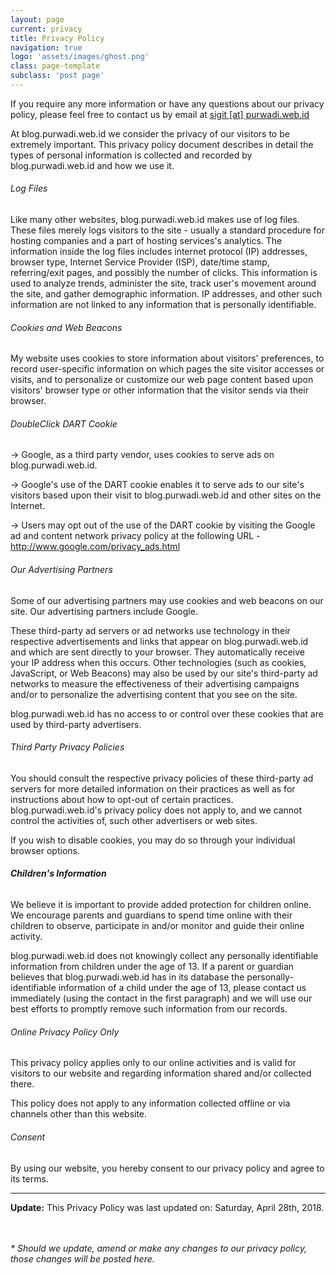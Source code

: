 ```yaml
---
layout: page
current: privacy
title: Privacy Policy
navigation: true
logo: 'assets/images/ghost.png'
class: page-template
subclass: 'post page'
---
```


If you require any more information or have any questions about our privacy policy, please feel free to contact us by email at <a href="&#109;&#97;&#105;&#108;&#116;&#111;:&#115;&#105;&#103;&#105;&#116;&#64;&#112;&#117;&#114;&#119;&#97;&#100;&#105;&#46;&#119;&#101;&#98;&#46;&#105;&#100;">&#115;&#105;&#103;&#105;&#116; [&#97;&#116;] &#112;&#117;&#114;&#119;&#97;&#100;&#105;&#46;&#119;&#101;&#98;&#46;&#105;&#100;</a>

At blog.purwadi.web.id we consider the privacy of our visitors to be extremely important. This privacy policy document describes in detail the types of personal information is collected and recorded by blog.purwadi.web.id and how we use it.

###### Log Files

Like many other websites, blog.purwadi.web.id makes use of log files. These files merely logs visitors to the site - usually a standard procedure for hosting companies and a part of hosting services's analytics. The information inside the log files includes internet protocol (IP) addresses, browser type, Internet Service Provider (ISP), date/time stamp, referring/exit pages, and possibly the number of clicks. This information is used to analyze trends, administer the site, track user's movement around the site, and gather demographic information. IP addresses, and other such information are not linked to any information that is personally identifiable.

###### Cookies and Web Beacons

My website uses cookies to store information about visitors' preferences, to record user-specific information on which pages the site visitor accesses or visits, and to personalize or customize our web page content based upon visitors' browser type or other information that the visitor sends via their browser.

###### DoubleClick DART Cookie 
 
&rarr; Google, as a third party vendor, uses cookies to serve ads on blog.purwadi.web.id.

&rarr; Google's use of the DART cookie enables it to serve ads to our site's visitors based upon their visit to blog.purwadi.web.id and other sites on the Internet.

&rarr; Users may opt out of the use of the DART cookie by visiting the Google ad and content network privacy policy at the following URL - <a href="http://www.google.com/privacy_ads.html" title="Opt out of the Dart Cookie">http://www.google.com/privacy_ads.html</a>

###### Our Advertising Partners

Some of our advertising partners may use cookies and web beacons on our site. Our advertising partners include Google.

These third-party ad servers or ad networks use technology in their respective advertisements and links that appear on blog.purwadi.web.id and which are sent directly to your browser. They automatically receive your IP address when this occurs. Other technologies (such as cookies, JavaScript, or Web Beacons) may also be used by our site's third-party ad networks to measure the effectiveness of their advertising campaigns and/or to personalize the advertising content that you see on the site.

blog.purwadi.web.id has no access to or control over these cookies that are used by third-party advertisers.

###### Third Party Privacy Policies

You should consult the respective privacy policies of these third-party ad servers for more detailed information on their practices as well as for instructions about how to opt-out of certain practices. blog.purwadi.web.id's privacy policy does not apply to, and we cannot control the activities of, such other advertisers or web sites.

If you wish to disable cookies, you may do so through your individual browser options.

###### <strong>Children's Information</strong>

We believe it is important to provide added protection for children online. We encourage parents and guardians to spend time online with their children to observe, participate in and/or monitor and guide their online activity.

blog.purwadi.web.id does not knowingly collect any personally identifiable information from children under the age of 13.  If a parent or guardian believes that blog.purwadi.web.id has in its database the personally-identifiable information of a child under the age of 13, please contact us immediately (using the contact in the first paragraph) and we will use our best efforts to promptly remove such information from our records.

###### Online Privacy Policy Only

This privacy policy applies only to our online activities and is valid for visitors to our website and regarding information shared and/or collected there.

This policy does not apply to any information collected offline or via channels other than this website.

###### Consent

By using our website, you hereby consent to our privacy policy and agree to its terms.

---

<b>Update:</b> This Privacy Policy was last updated on: Saturday, April 28th, 2018.

<br/><br/><em>* Should we update, amend or make any changes to our privacy policy, those changes will be posted here.</em>